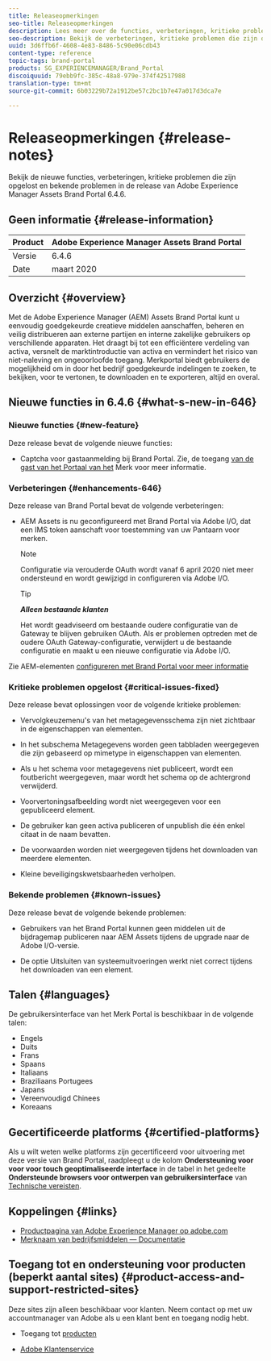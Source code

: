 ```yaml
---
title: Releaseopmerkingen
seo-title: Releaseopmerkingen
description: Lees meer over de functies, verbeteringen, kritieke problemen die zijn opgelost en bekende problemen in de release van Adobe Experience Manager Assets Brand Portal 6.4.6.
seo-description: Bekijk de verbeteringen, kritieke problemen die zijn opgelost en bekende problemen in de release van Adobe Experience Manager Assets Brand Portal 6.4.6.
uuid: 3d6ffb6f-4608-4e83-8486-5c90e06cdb43
content-type: reference
topic-tags: brand-portal
products: SG_EXPERIENCEMANAGER/Brand_Portal
discoiquuid: 79ebb9fc-385c-48a8-979e-374f42517988
translation-type: tm+mt
source-git-commit: 6b03229b72a1912be57c2bc1b7e47a017d3dca7e

---
```



# Releaseopmerkingen {#release-notes}

Bekijk de nieuwe functies, verbeteringen, kritieke problemen die zijn opgelost en bekende problemen in de release van Adobe Experience Manager Assets Brand Portal 6.4.6.

## Geen informatie {#release-information}

| Product | Adobe Experience Manager Assets Brand Portal |
|---|---|
| Versie | 6.4.6 |
| Date | maart 2020 |

## Overzicht {#overview}

Met de Adobe Experience Manager (AEM) Assets Brand Portal kunt u eenvoudig goedgekeurde creatieve middelen aanschaffen, beheren en veilig distribueren aan externe partijen en interne zakelijke gebruikers op verschillende apparaten. Het draagt bij tot een efficiëntere verdeling van activa, versnelt de marktintroductie van activa en vermindert het risico van niet-naleving en ongeoorloofde toegang. Merkportal biedt gebruikers de mogelijkheid om in door het bedrijf goedgekeurde indelingen te zoeken, te bekijken, voor te vertonen, te downloaden en te exporteren, altijd en overal.

## Nieuwe functies in 6.4.6 {#what-s-new-in-646}

### Nieuwe functies {#new-feature}

Deze release bevat de volgende nieuwe functies:

* Captcha voor gastaanmelding bij Brand Portal. Zie, de toegang [van de gast van het Portaal van het](../using/guest-access.md) Merk voor meer informatie.

### Verbeteringen {#enhancements-646}

Deze release van Brand Portal bevat de volgende verbeteringen:

* AEM Assets is nu geconfigureerd met Brand Portal via Adobe I/O, dat een IMS token aanschaft voor toestemming van uw Pantaarn voor merken.

   >[!NOTE]
   >
   >Configuratie via verouderde OAuth wordt vanaf 6 april 2020 niet meer ondersteund en wordt gewijzigd in configureren via Adobe I/O.


   >[!TIP]
   >
   >***Alleen bestaande klanten***
   >
   >Het wordt geadviseerd om bestaande oudere configuratie van de Gateway te blijven gebruiken OAuth. Als er problemen optreden met de oudere OAuth Gateway-configuratie, verwijdert u de bestaande configuratie en maakt u een nieuwe configuratie via Adobe I/O.


Zie AEM-elementen [configureren met Brand Portal voor meer informatie](configure-aem-assets-with-brand-portal.md)


### Kritieke problemen opgelost {#critical-issues-fixed}

Deze release bevat oplossingen voor de volgende kritieke problemen:

* Vervolgkeuzemenu&#39;s van het metagegevensschema zijn niet zichtbaar in de eigenschappen van elementen.

* In het subschema Metagegevens worden geen tabbladen weergegeven die zijn gebaseerd op mimetype in eigenschappen van elementen.

* Als u het schema voor metagegevens niet publiceert, wordt een foutbericht weergegeven, maar wordt het schema op de achtergrond verwijderd.

* Voorvertoningsafbeelding wordt niet weergegeven voor een gepubliceerd element.

* De gebruiker kan geen activa publiceren of unpublish die één enkel citaat in de naam bevatten.

* De voorwaarden worden niet weergegeven tijdens het downloaden van meerdere elementen.

* Kleine beveiligingskwetsbaarheden verholpen.

### Bekende problemen {#known-issues}

Deze release bevat de volgende bekende problemen:

* Gebruikers van het Brand Portal kunnen geen middelen uit de bijdragemap publiceren naar AEM Assets tijdens de upgrade naar de Adobe I/O-versie.

* De optie Uitsluiten van systeemuitvoeringen werkt niet correct tijdens het downloaden van een element.

## Talen {#languages}

De gebruikersinterface van het Merk Portal is beschikbaar in de volgende talen:

* Engels
* Duits
* Frans
* Spaans
* Italiaans
* Braziliaans Portugees
* Japans
* Vereenvoudigd Chinees
* Koreaans

## Gecertificeerde platforms {#certified-platforms}

Als u wilt weten welke platforms zijn gecertificeerd voor uitvoering met deze versie van Brand Portal, raadpleegt u de kolom **Ondersteuning voor voor voor touch geoptimaliseerde interface** in de tabel in het gedeelte **Ondersteunde browsers voor ontwerpen van gebruikersinterface** van [Technische vereisten](https://helpx.adobe.com/experience-manager/6-4/sites/deploying/using/technical-requirements.html).

## Koppelingen {#links}

* [Productpagina van Adobe Experience Manager op adobe.com](http://www.adobe.com/in/marketing-cloud/experience-manager.html)
* [Merknaam van bedrijfsmiddelen — Documentatie](https://helpx.adobe.com/experience-manager/brand-portal/user-guide.html)

## Toegang tot en ondersteuning voor producten (beperkt aantal sites) {#product-access-and-support-restricted-sites}

Deze sites zijn alleen beschikbaar voor klanten. Neem contact op met uw accountmanager van Adobe als u een klant bent en toegang nodig hebt.

* [](https://daycare.day.com) Toegang tot [producten](https://login.marketing.adobe.com)

* [Adobe Klantenservice](https://helpx.adobe.com/contact.html)
